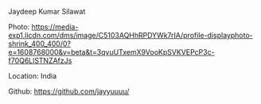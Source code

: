 Jaydeep Kumar Silawat

Photo: https://media-exp1.licdn.com/dms/image/C5103AQHhRPDYWk7rIA/profile-displayphoto-shrink_400_400/0?e=1608768000&v=beta&t=3qyuUTxemX9VooKpSVKVEPcP3c-f70Q6LlSTNZAfzJs

Location: India

Github: https://github.com/jayyuuuu/
